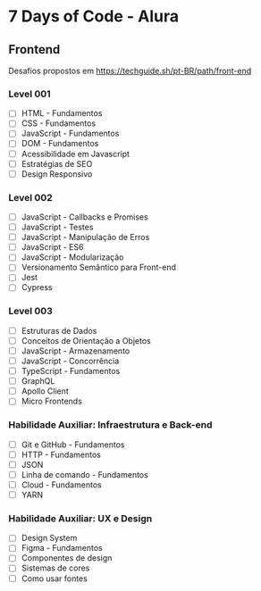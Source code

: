 # 7 Days of Code - Alura

## Frontend

Desafios propostos em https://techguide.sh/pt-BR/path/front-end

### Level 001

- [ ] HTML - Fundamentos
- [ ] CSS - Fundamentos
- [ ] JavaScript - Fundamentos
- [ ] DOM - Fundamentos
- [ ] Acessibilidade em Javascript
- [ ] Estratégias de SEO
- [ ] Design Responsivo

### Level 002

- [ ] JavaScript - Callbacks e Promises
- [ ] JavaScript - Testes
- [ ] JavaScript - Manipulação de Erros
- [ ] JavaScript - ES6
- [ ] JavaScript - Modularização
- [ ] Versionamento Semântico para Front-end
- [ ] Jest
- [ ] Cypress

### Level 003
 
- [ ] Estruturas de Dados
- [ ] Conceitos de Orientação a Objetos
- [ ] JavaScript - Armazenamento
- [ ] JavaScript - Concorrência
- [ ] TypeScript - Fundamentos
- [ ] GraphQL
- [ ] Apollo Client
- [ ] Micro Frontends

### Habilidade Auxiliar: Infraestrutura e Back-end

- [ ] Git e GitHub - Fundamentos
- [ ] HTTP - Fundamentos
- [ ] JSON
- [ ] Linha de comando - Fundamentos
- [ ] Cloud - Fundamentos
- [ ] YARN

### Habilidade Auxiliar: UX e Design

- [ ] Design System
- [ ] Figma - Fundamentos
- [ ] Componentes de design
- [ ] Sistemas de cores
- [ ] Como usar fontes
